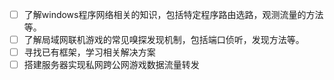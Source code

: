 - [ ] 了解windows程序网络相关的知识，包括特定程序路由选路，观测流量的方法等。
- [ ] 了解局域网联机游戏的常见嗅探发现机制，包括端口侦听，发现方法等。
- [ ] 寻找已有框架，学习相关解决方案
- [ ] 搭建服务器实现私网跨公网游戏数据流量转发

